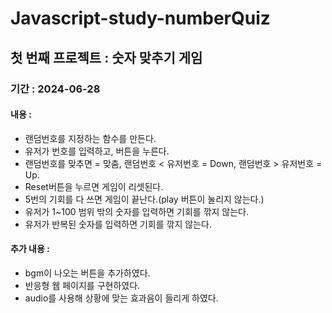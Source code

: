 # Javascript-study-numberQuiz

## 첫 번째 프로젝트 : 숫자 맞추기 게임

### 기간 : 2024-06-28

#### 내용 :
* 랜덤번호를 지정하는 함수를 만든다.
* 유저가 번호를 입력하고, 버튼을 누른다.
* 랜덤번호를 맞추면 = 맞춤, 랜덤번호 < 유저번호 = Down, 랜덤번호 > 유저번호 = Up.
* Reset버튼을 누르면 게임이 리셋된다.
* 5번의 기회를 다 쓰면 게임이 끝난다.(play 버튼이 눌리지 않는다.)
* 유저가 1~100 범위 밖의 숫자를 입력하면 기회를 깎지 않는다.
* 유저가 반복된 숫자를 입력하면 기회를 깎지 않는다.

#### 추가 내용 : 
* bgm이 나오는 버튼을 추가하였다.
* 반응형 웹 페이지를 구현하였다.
* audio를 사용해 상황에 맞는 효과음이 들리게 하였다.
